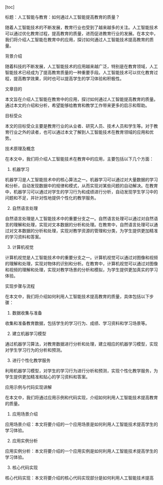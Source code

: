 
[toc]                    
                
                
标题：人工智能与教育：如何通过人工智能提高教育的质量？

随着人工智能技术的不断发展，教育行业也受到了越来越多的关注。人工智能技术可以通过优化教育过程，提高教育的质量，进而促进教育行业的发展。在本文中，我们将介绍人工智能在教育中的应用，探讨如何通过人工智能技术提高教育的质量。

背景介绍

随着科技的不断发展，人工智能技术的应用越来越广泛，特别是在教育领域，人工智能技术已经成为了提高教育质量的一种重要手段。人工智能技术可以优化教育过程，提高教学效果，同时也可以提高学生的学习体验和积极性。

文章目的

本文旨在介绍人工智能在教育中的应用，探讨如何通过人工智能提高教育的质量。通过本文的介绍和分析，希望能够给教育和教学工作带来更多的启示和帮助。

目标受众

本文的目标受众主要是教育行业的从业者、研究人员、技术人员和学生等。对于教育行业之外的读者，也可以通过本文了解到人工智能技术在教育领域的应用和优势。

技术原理及概念

在本文中，我们将介绍人工智能技术在教育中的应用，主要包括以下几个方面：

1. 机器学习

机器学习是人工智能技术中的核心算法之一。机器学习可以通过对大量数据的学习和分析，自动发现数据中的规律和模式，从而实现对某些问题的自动解决。在教育中，机器学习可以通过对学生的学习行为和成绩进行分析，自动发现学生学习中的问题和不足，并针对性地提供个性化的教学服务。

2. 自然语言处理

自然语言处理是人工智能技术中的重要分支之一。自然语言处理可以通过对自然语言的理解和处理，实现对文本数据的分析和处理。在教育中，自然语言处理可以通过对文本数据的分析和处理，实现对教学资源的管理和分类，为学生提供更加精准的学习资料和答案。

3. 计算机视觉

计算机视觉是人工智能技术中的重要分支之一。计算机视觉可以通过对图像和视频的理解和处理，实现对物体的识别和分析。在教育中，计算机视觉可以通过对图像和视频的理解和处理，实现对教学场景的分析和模拟，为学生提供更加真实的学习体验。

实现步骤与流程

在本文中，我们将介绍如何利用人工智能技术提高教育的质量，具体包括以下步骤：

1. 数据收集与准备

收集和准备教育数据，包括学生的学习行为、成绩、学习资料和学习场景等。

2. 建立机器学习模型

通过机器学习算法，对教育数据进行分析和处理，建立相应的机器学习模型，实现对学生学习行为的分析和预测。

3. 进行个性化教学服务

利用机器学习模型，对学生的学习行为进行分析和预测，实现个性化教学服务，为学生提供更加精准和贴心的学习资料和答案。

应用示例与代码实现讲解

在本文中，我们将通过应用示例和代码实现，介绍如何利用人工智能技术提高教育的质量。

1. 应用场景介绍

应用场景介绍：本文将要介绍的一个应用场景是如何利用人工智能技术提高学生的学习体验。

2. 应用实例分析

应用实例分析：本文将要介绍的一个应用实例是如何利用人工智能技术提高学生的学习体验。

3. 核心代码实现

核心代码实现：本文将要介绍的核心代码实现部分是如何利用人工智能技术提高

